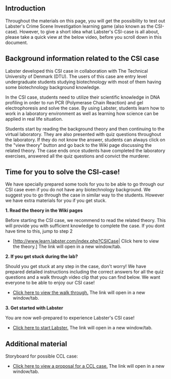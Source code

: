 Introduction
------------

Throughout the materials on this page, you will get the possibility to
test out Labster's Crime Scene Investigation learning game (also known
as the CSI-case). However, to give a short idea what Labster's CSI-case
is all about, please take a quick view at the below video, before you
scroll down in this document.

Background information related to the CSI case
----------------------------------------------

Labster developed this CSI case in collaboration with The Technical
University of Denmark (DTU). The users of this case are entry level
undergraduate students studying biotechnology with most of them having
some biotechnology background knowledge.

In the CSI case, students need to utilize their scientific knowledge in
DNA profiling in order to run PCR (Polymerase Chain Reaction) and gel
electrophoresis and solve the case. By using Labster, students learn how
to work in a laboratory environment as well as learning how science can
be applied in real life situation.

Students start by reading the background theory and then continuing to
the virtual laboratory. They are also presented with quiz questions
throughout the laboratory. If they do not know the answer, students can
always click on the "view theory" button and go back to the Wiki page
discussing the related theory. The case ends once students have
completed the laboratory exercises, answered all the quiz questions and
convict the murderer.

Time for you to solve the CSI-case!
-----------------------------------

We have specially prepared some tools for you to be able to go through
our CSI case even if you do not have any biotechnology background. We
suggest you to go through the case in similar way to the students.
However we have extra materials for you if you get stuck.

**1. Read the theory in the Wiki pages**

Before starting the CSI case, we recommend to read the related theory.
This will provide you with sufficient knowledge to complete the case. If
you dont have time to this, jump to step 2

-   [<http://www.learn.labster.com/index.php?CSICase>| Click here to
    view the theory.] The link will open in a new window/tab.

**2. If you get stuck during the lab?**

Should you get stuck at any step in the case, don't worry! We have
prepared detailed instructions including the correct answers for all the
quiz questions and a walk through video clip that you can find below. We
want everyone to be able to enjoy our CSI case!

-   [Click here to view the walk
    through.](http://www.learn.labster.com/index.php/Walk_through) The
    link will open in a new window/tab.

**3. Get started with Labster**

You are now well-prepared to experience Labster's CSI case!

-   [Click here to start Labster.](http://www.labster.com/csi/) The link
    will open in a new window/tab.

Additional material
-------------------

Storyboard for possible CCL case:

-   [Click here to view a proposal for a CCL
    case.](ftp://labster.com/Other/CCLcase.pdf) The link will open in a
    new window/tab.


